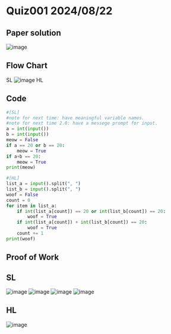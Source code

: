 # Quiz001 2024/08/22

## Paper solution
![image](https://github.com/user-attachments/assets/ae94a8a9-3586-4508-9ef1-ef727c4f59a3)

## Flow Chart
SL
![image](https://github.com/user-attachments/assets/f975fc2f-ffc3-443b-8e88-334dee8523a8)
HL

## Code
```.py
#[SL]
#note for next time: have meaningful variable names.
#note for next time 2.0: have a messege prompt for input. 
a = int(input())
b = int(input())
meow = False
if a == 20 or b == 20:
    meow = True
if a+b == 20:
    meow = True
print(meow)

#[HL]
list_a = input().split(", ")
list_b = input().split(", ")
woof = False
count = 0
for item in list_a:
    if int(list_a[count]) == 20 or int(list_b[count]) == 20:
        woof = True
    if int(list_a[count]) + int(list_b[count]) == 20:
        woof = True
    count += 1
print(woof)
```

## Proof of Work
## SL
![image](https://github.com/user-attachments/assets/21a78186-fc9e-4fd2-bd7c-abf647c29cb5)
![image](https://github.com/user-attachments/assets/c441650e-f84f-4f70-a0cc-dc4ea6d18696)
![image](https://github.com/user-attachments/assets/bf551a46-48cb-4f16-884c-65a4a21caa81)
![image](https://github.com/user-attachments/assets/f0ec1e1c-d8d7-4d3f-8923-c17bd27394c8)


## HL
![image](https://github.com/user-attachments/assets/3c20911a-13ac-4eb7-9ba5-3e440aab6de3)




